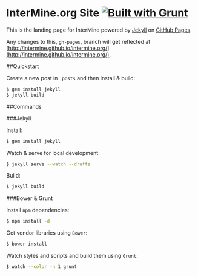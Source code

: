 # InterMine.org Site [![Built with Grunt](https://cdn.gruntjs.com/builtwith.png)](http://gruntjs.com/)

This is the landing page for InterMine powered by [Jekyll](http://jekyllrb.com/) on [GitHub Pages](http://pages.github.com/).

Any changes to this, `gh-pages`, branch will get reflected at [http://intermine.github.io/intermine.org/](http://intermine.github.io/intermine.org/).

##Quickstart

Create a new post in `_posts` and then install & build:

```bash
$ gem install jekyll
$ jekyll build
```

##Commands

###Jekyll

Install:

```bash
$ gem install jekyll
```

Watch & serve for local development:

```bash
$ jekyll serve --watch --drafts
```

Build:

```bash
$ jekyll build
```

###Bower & Grunt

Install `npm` dependencies:

```bash
$ npm install -d
```

Get vendor libraries using `Bower`:

```bash
$ bower install
```

Watch styles and scripts and build them using `Grunt`:

```bash
$ watch --color -n 1 grunt
```